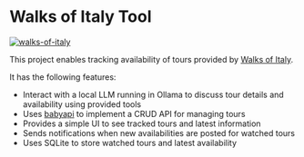 # Walks of Italy Tool

[![walks-of-italy](https://img.shields.io/badge/GitHub-100000?style=for-the-badge&logo=github&logoColor=white)](https://github.com/calvinmclean/walks-of-italy)

This project enables tracking availability of tours provided by [Walks of Italy](https://www.walksofitaly.com).

It has the following features:
- Interact with a local LLM running in Ollama to discuss tour details and availability using provided tools
- Uses [babyapi](https://github.com/calvinmclean/babyapi) to implement a CRUD API for managing tours
- Provides a simple UI to see tracked tours and latest information
- Sends notifications when new availabilities are posted for watched tours
- Uses SQLite to store watched tours and latest availability
